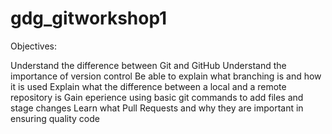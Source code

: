 # gdg_gitworkshop1

Objectives:

Understand the difference between Git and GitHub
Understand the importance of version control
Be able to explain what branching is and how it is used
Explain what the difference between a local and a remote repository is
Gain eperience using basic git commands to add files and stage changes
Learn what Pull Requests and why they are important in ensuring quality code
